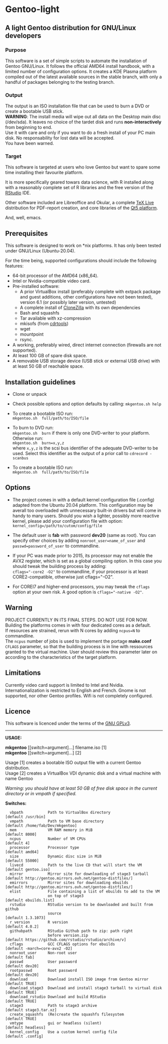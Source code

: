 # Gentoo-light
## A light Gentoo distribution for GNU/Linux developers            

### Purpose

This software is a set of simple scripts to automate the installation of
Gentoo GNU/Linux. It follows the official AMD64 install handbook, with a
limited number of configuration options. It creates a KDE Plasma platform
compiled out of the latest available sources in the stable branch,
with only a handful of packages belonging to the testing branch.

### Output

The output is an ISO installation file that can be used to burn a DVD
or create a bootable USB stick.   
**WARNING**: The install media will wipe out all data on the Desktop
main disc (/dev/sda). It leaves no choice of the tardet disk and runs
**non-interactively** from beginning to end.   
Use it with care and only if you want to do a fresh install of your PC main disk.
No responsability for lost data will be accepted.   
You have been warned.   

### Target

This software is targeted at users who love Gentoo but want to spare
some time installing their favourite platform.

It is more specifically geared towars data science, with R installed along with 
a reasonably complete set of R libraries and the free version of the [RStudio](https://rstudio.com/) 
IDE.

Other software included are Libreoffice and Okular, a complete [TeX Live](https://www.tug.org/texlive/)
distribution for PDF-report creation,  and core libraries of the [Qt5 platform](https://www.qt.io).

And, well, emacs.

## Prerequisites

This software is designed to work on *nix platforms. It has only been
tested under GNU/Linux (Ubuntu-20.04).

For the time being, supported configurations should include the
following features:

* 64-bit processor of the AMD64 (x86_64).        
* Intel or Nvidia-compatible video card.
* Pre-installed software:
  - A prior VirtualBox install (preferably complete with extpack package
  and guest additions, other configurations have not been tested), version
  6.1 (or possibly later version, untested)  
  - A complete install of [CloneZilla](https://clonezilla.org/) with its own
    dependencies    
  - Bash and squashfs    
  - Tar available with xz-compression 
  - mkisofs (from [cdrtools](https://downloads.sourceforge.net/cdrtools/cdrtools-3.02a09.tar.bz2))  
  - wget  
  - mountpoint  
  - rsync.
* A working, preferably wired, direct internet connection (firewalls
  are not supported).  
* At least 100 GB of spare disk space.
* A removable USB storage device (USB stick or external USB drive) with at least
  50 GB of reachable space.

## Installation guidelines

* Clone or unpack  
* Check possible options and option defaults by calling: `mkgentoo.sh help` 
* To create a bootable ISO run:     
     `mkgentoo.sh  full/path/to/ISO/file`  
* To burn to DVD run:     
     `mkgentoo.sh  burn`   if there is only one DVD-writer to your platform.    
     Otherwise run:   
     `mkgentoo.sh  burn=x,y,z`   
     where `x,y,z` is the scsi bus identifier of the adequate DVD-writer
     to be used. Select this identifier as the output of a prior call
     to `cdrecord -scanbus`
     
* To create a bootable ISO run:     
     `mkgentoo.sh  full/path/to/ISO/file`  

## Options   
  
* The project comes in with a default kernel configuration file (.config)
  adapted from the Ubuntu 20.04 platform. This configuration may be averall
  too overloaded with unnecessary built-in drivers but will come in handy to
  many users. Should you wish a lighter, possibly more reactive kernel, please
  add your configuration file with option:
      `kernel_config=/path/to/cutom/config/file`

* The default user is **fab** with password **dev20** (same as root). You can
  specify other choices by adding `nonroot_user=name_of_user` and
  `passwd=password_of_user` to commandline.

* If your PC was made prior to 2015, its processor may not enable
  the AVX2 register, which is set as a global compiling option.
  In this case you should tweak the building process by adding:   
  `cflags="-core2 -O2"` to commandline, if your processor is at least
  CORE2-compatible, otherwise just cflags="-O2".      

* For COREI7 and higher-end processors, you may tweak the `cflags` option
  at your own risk. A good option is `cflags="-native -O2"`.    

## Warning
PROJECT CURRENTLY IN ITS FINAL STEPS. DO NOT USE FOR NOW.   
Building the platforms comes in with four dedicated cores as a default.   
If resources are strained, rerun with N cores by adding `ncpus=N`
to commandline.    
The `ncpus` number of jobs is used to implement the portage **make.conf**` CFLAGS`
parameter, so that the building process is in line with ressources granted to
the virtual machine. User should review this parameter later on according to
the characteristics of the target platform.    
  
## Limitations

Currently video card support is limited to Intel and Nvidia.
Internationalization is restricted to English and French.
Gnome is not supported, nor other Gentoo profiles.
Wifi is not completely configured.

## Licence

This software is licenced under the terms of the [GNU
GPLv3](https://www.gnu.org/licenses/gpl-3.0.html).

-------------------------------------------------------------------

**USAGE:**    
   
**mkgentoo**  [[switch=argument]...]  filename.iso  [1]   
**mkgentoo**  [[switch=argument]...]                [2]   
    
Usage [1] creates a bootable ISO output file with a current Gentoo distribution.   
Usage [2] creates a VirtualBox VDI dynamic disk and a virtual machine with name Gentoo
    
*Warning: you should have at least 50 GB of free disk space in the current
directory or in vmpath if specified.*   
    
**Switches:**    
      
      vbpath           Path to VirtualBox directory                         [default /usr/bin]   
      vmpath           Path to VM base directory                            [default /home/fab/Dev/mkgentoo]   
      mem              VM RAM memory in MiB                                 [default 8000]   
      ncpus            Number of VM CPUs                                    [default 4]   
      processor        Processor type                                       [default amd64]   
      size             Dynamic disc size in MiB                             [default 55000]   
      livecd           Path to the live CD that will start the VM           [default gentoo.iso]   
      mirror           Mirror site for downloading of stage3 tarball        [default http://gentoo.mirrors.ovh.net/gentoo-distfiles/]  
      emirrors         Mirror sites for downloading ebuilds                 [default http://gentoo.mirrors.ovh.net/gentoo-distfiles/]   
      elist            File containing a list of ebuilds to add to the VM
                       on top of stage3                                     [default ebuilds.list]   
      rstudio          RStudio version to be downloaded and built from github
                       source                                               [default 1.3.1073]   
      r_version        R version                                            [default 4.0.2]   
      githubpath       RStudio Github path to zip: path right
                       before version.zip                                   [default https://github.com/rstudio/rstudio/archive/v]   
      cflags           GCC CFLAGS options for ebuilds                       [default -march=core-avx2 -O2]  
      nonroot_user     Non-root user                                        [default fab]   
      passwd           User password                                        [default dev20]   
      rootpasswd       Root password                                        [default dev20]   
      download         Download install ISO image from Gentoo mirror        [default TRUE]   
      download_stage3  Download and install stage3 tarball to virtual disk  [default TRUE]   
      download_rstudio Download and build RStudio                           [default TRUE]   
      stage3           Path to stage3 archive                               [default stage3.tar.xz]  
      create_squashfs  (Re)create the squashfs filesystem                   [default TRUE]   
      vmtype           gui or headless (silent)                             [default headless]   
      kernel_config    Use a custom kernel config file                      [default .config]
         






